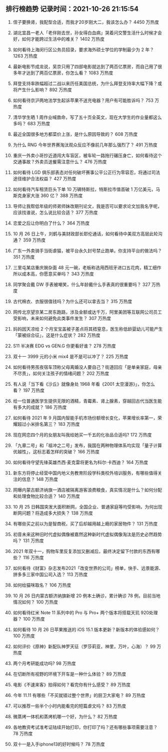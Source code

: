 
## 排行榜趋势 记录时间：2021-10-26 21:15:54
  
  1. 侄子要换肾，我配型合适，而我才20岁刚大二，我该怎么办？ 4450 万热度
    
  2. 湖北宜昌一老人「老伴刚去世，孙女得白血病」哭着问交警生活什么时候才会好，如何才能跨过生活中的难关？ 1402 万热度
    
  3. 如何看待上海闵行区公务员招录，要求海外硕士学位的学制最少为 2 年？ 1263 万热度
    
  4. 最新电影节成龙说，吴京只用了四部电影就达到了两百亿票房，而自己用了很多年才达到了两百亿票房，你怎么看？ 1083 万热度
    
  5. 拜登支持率跌幅超过二战以来历任美国总统，为什么拜登支持率大幅下降？或将产生什么影响？ 892 万热度
    
  6. 如何看待京沪两地法学生起诉苹果不送充电器？用户有可能胜诉吗？ 753 万热度
    
  7. 清华学生晒 1 周作业喊救命，写了五十页全英文，现在大学生的作业量都这么多吗？ 683 万热度
    
  8. 最近全国很多地方都菜价上涨，是什么原因导致的？ 608 万热度
    
  9. 为什么 RNG 今年世界赛淘汰观众反应不像前几年那么强烈了？ 491 万热度
    
  10. 重庆一外卖小哥抄近道闯大车盲区，被车轮一路拖行碾压身亡，如何看待这个交通事故？外卖员送餐需注意什么？ 476 万热度
    
  11. 如何看待 LGD 俱乐部表态对任何破坏赛事公平公正行为零容忍，将通过司法途径维护合法权益？ 427 万热度
    
  12. 如何看待汽车租赁巨头下单 10 万辆特斯拉，特斯拉市值首破 1 万亿美元，马斯克身家大涨 360 亿？ 388 万热度
    
  13. 导师让我帮低年级的师弟师妹改期刊论文，我是否可以要求论文加我名字呢，应该找谁说，怎么说比较合适？ 377 万热度
    
  14. 恋爱之后让你明白了什么？ 364 万热度
    
  15. 10 月 26 日上午，刘鹤与美财政部长耶伦通话，如何看待中美双方高层此轮沟通？ 359 万热度
    
  16. 广东一外卖骑手当街虐猫，被平台永久封号禁止跑单。你支持平台的做法吗？ 351 万热度
    
  17. 三里屯某店重庆豌杂面 48 元一碗，老板称选用西班牙进口五花肉，精工细作所以成本高，你愿意买单吗？ 343 万热度
    
  18. 同学聚会戴 DW 手表被嘲笑，什么年龄戴什么手表真的很重要吗？ 327 万热度
    
  19. 古代棉衣、衣服很值钱吗？为什么还可以拿去当？ 315 万热度
    
  20. 网传北京望京某二房东跑路，涉及金额或达千万，阿里美团等互联网公司员工受影响，未来如何避免此类事件发生？ 307 万热度
    
  21. 妈妈因天凉给 2 个月宝宝盖被子差点将其捂窒息，医生称低龄婴幼儿可能产生「蒙被综合征」，这是什么症状？ 282 万热度
    
  22. S11 半决赛 EDG vs GEN.G 你更看好谁？ 278 万热度
    
  23. 双十一 3999 元的小米 mix4 是不是可以冲了？ 225 万热度
    
  24. 如何看待男孩夜宿车顶称父母离婚没人要自己？街道回应「是单亲家庭，母亲不尽责」，如何关注孩子的情绪问题？ 202 万热度
    
  25. 有人说「当下看《沙丘》就像身处 1968 年看《2001 太空漫游》」，你怎么看？ 197 万热度
    
  26. 给一位普通医学生提供无限的酒精，青霉素、肾上腺素，穿越回古代当医生能有多大的成就？ 186 万热度
    
  27. 如何看待 2021 年 9 月国内智能手机市场份额增长变化，苹果增长率第一，荣耀超过小米排名第三？ 183 万热度
    
  28. 现在网恋四个月的女朋友叫我给她买一千五的化妆品合适吗? 172 万热度
    
  29. 「九章二号」和「祖冲之二号」发布，我国在两种物理体系均实现「量子计算优越性」，这标志着怎样的突破？ 166 万热度
    
  30. 如何看待守望先锋英雄杰西·麦克雷将更名为科尔·卡西迪？ 164 万热度
    
  31. 新东方将停止经营中国内地义务教育阶段学科类校外培训服务，有哪些值得关注的信息？ 148 万热度
    
  32. 网曝内蒙古额济纳旗一酒店被隔离游客浪费粮食，真实情况是什么？如何分配和处理食物比较合适？ 140 万热度
    
  33. 10 月 25 日韩国突发大面积断网，全国企业、普通家庭等均受影响，为何出现断网问题？将造成多大损失？ 138 万热度
    
  34. 有哪些买之前以为是智商税，买了后却越用越上瘾的家居物件？ 131 万热度
    
  35. 初音未来这种旧时代虚拟偶像被嘉然这种新时代虚拟偶像淘汰是历史必然趋势吗？ 131 万热度
    
  36. 2021 年双十一，购物车里反复添加又删减后，最终决定留下付款的东西有哪些？ 116 万热度
    
  37. 如何看待《财富》杂志发布2021「改变世界的公司」榜单，快手、远景能源、拼多多三家中国公司入选？ 113 万热度
    
  38. 如何给猫咪取名？ 106 万热度
    
  39. 10 月 26 日内蒙古额济纳旗新增 20 例本土确诊，累计确诊 78 例，目前当地情况如何？ 100 万热度
    
  40. 如何看待红米 Note 11 系列中的 Pro 与 Pro+ 两个版本将搭载天玑 920处理器？ 100 万热度
    
  41. 如何看待 10 月 26 日苹果推送的 iOS 15.1 版本更新？新版本的体验感如何？ 100 万热度
    
  42. 如何评价《原神》新配队神罗天征（罗莎莉亚，神里，万叶，心海）？ 99 万热度
    
  43. 两个月考研能成功吗? 98 万热度
    
  44. 在切断所有视野的环境下开车是一种什么体验？ 89 万热度
    
  45. 电影《不速来客》拍得如何？看完你有什么感受？ 89 万热度
    
  46. 今年 11.11 有哪些「不买就错过整个世界」的厨卫大家电？ 89 万热度
    
  47. 可以推荐一些半个小时内能看完的短篇虐文吗？ 83 万热度
    
  48. 微蒸烤一体机和蒸烤机哪一个好，为什么？ 82 万热度
    
  49. 各地教资考试准考证陆续开始打印，你打印了吗？还有哪些事项需要注意？ 78 万热度
    
  50. 双十一是入手iphone13的好时候吗？ 78 万热度
    